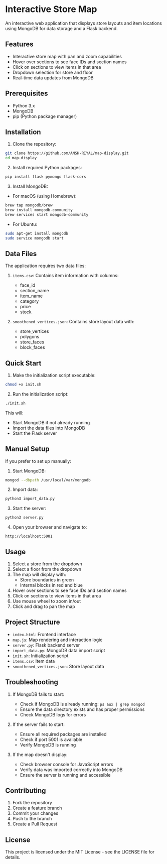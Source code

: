 # Interactive Store Map

An interactive web application that displays store layouts and item locations using MongoDB for data storage and a Flask backend.

## Features

- Interactive store map with pan and zoom capabilities
- Hover over sections to see face IDs and section names
- Click on sections to view items in that area
- Dropdown selection for store and floor
- Real-time data updates from MongoDB

## Prerequisites

- Python 3.x
- MongoDB
- pip (Python package manager)

## Installation

1. Clone the repository:
```bash
git clone https://github.com/ANSH-RIYAL/map-display.git
cd map-display
```

2. Install required Python packages:
```bash
pip install flask pymongo flask-cors
```

3. Install MongoDB:
- For macOS (using Homebrew):
```bash
brew tap mongodb/brew
brew install mongodb-community
brew services start mongodb-community
```

- For Ubuntu:
```bash
sudo apt-get install mongodb
sudo service mongodb start
```

## Data Files

The application requires two data files:
1. `items.csv`: Contains item information with columns:
   - face_id
   - section_name
   - item_name
   - category
   - price
   - stock

2. `smoothened_vertices.json`: Contains store layout data with:
   - store_vertices
   - polygons
   - store_faces
   - block_faces

## Quick Start

1. Make the initialization script executable:
```bash
chmod +x init.sh
```

2. Run the initialization script:
```bash
./init.sh
```

This will:
- Start MongoDB if not already running
- Import the data files into MongoDB
- Start the Flask server

## Manual Setup

If you prefer to set up manually:

1. Start MongoDB:
```bash
mongod --dbpath /usr/local/var/mongodb
```

2. Import data:
```bash
python3 import_data.py
```

3. Start the server:
```bash
python3 server.py
```

4. Open your browser and navigate to:
```
http://localhost:5001
```

## Usage

1. Select a store from the dropdown
2. Select a floor from the dropdown
3. The map will display with:
   - Store boundaries in green
   - Internal blocks in red and blue
4. Hover over sections to see face IDs and section names
5. Click on sections to view items in that area
6. Use mouse wheel to zoom in/out
7. Click and drag to pan the map

## Project Structure

- `index.html`: Frontend interface
- `map.js`: Map rendering and interaction logic
- `server.py`: Flask backend server
- `import_data.py`: MongoDB data import script
- `init.sh`: Initialization script
- `items.csv`: Item data
- `smoothened_vertices.json`: Store layout data

## Troubleshooting

1. If MongoDB fails to start:
   - Check if MongoDB is already running: `ps aux | grep mongod`
   - Ensure the data directory exists and has proper permissions
   - Check MongoDB logs for errors

2. If the server fails to start:
   - Ensure all required packages are installed
   - Check if port 5001 is available
   - Verify MongoDB is running

3. If the map doesn't display:
   - Check browser console for JavaScript errors
   - Verify data was imported correctly into MongoDB
   - Ensure the server is running and accessible

## Contributing

1. Fork the repository
2. Create a feature branch
3. Commit your changes
4. Push to the branch
5. Create a Pull Request

## License

This project is licensed under the MIT License - see the LICENSE file for details. 